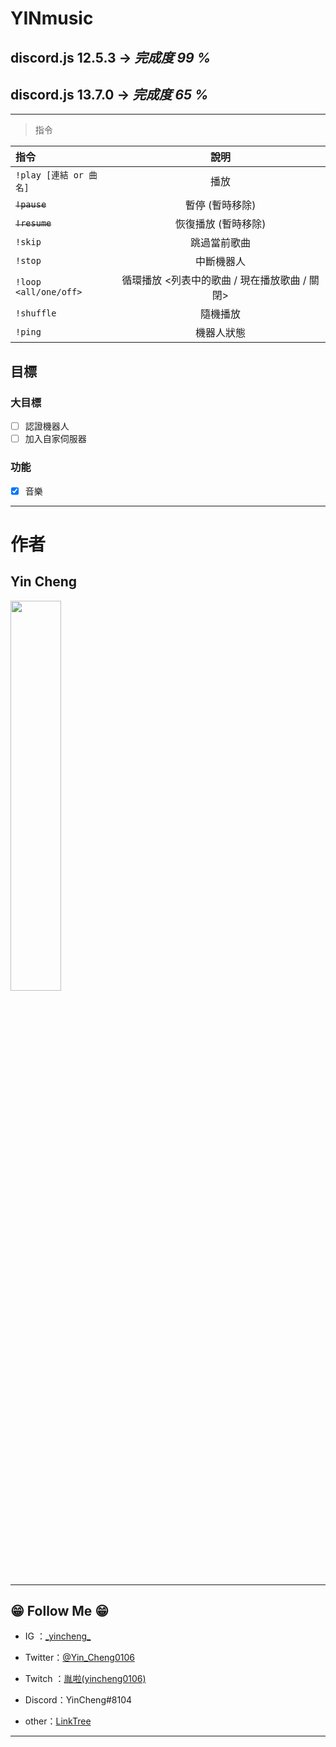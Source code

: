 # **YINmusic**

## discord.js 12.5.3 -> *完成度 99 %*
## discord.js 13.7.0 -> *完成度 65 %*
-------------
>指令

|  指令   |  說明  |
|  :----  | :----:  |
|`!play [連結 or 曲名]`|播放|
|~~`!pause`~~|暫停 (暫時移除)|
|~~`!resume`~~|恢復播放 (暫時移除)|
|`!skip`|跳過當前歌曲|
|`!stop`|中斷機器人|
|`!loop <all/one/off>`|循環播放 <列表中的歌曲 / 現在播放歌曲 / 關閉>|
|`!shuffle`|隨機播放|
|`!ping`|機器人狀態|


## 目標

### 大目標

- [ ] 認證機器人
- [ ] 加入自家伺服器

### 功能 ###

- [x] 音樂


----------
# **作者**
## Yin Cheng
 <img src="https://i.imgur.com/TzmL9UQ.png" width="40%">
<https://twitter.com/Yin_Cheng0106>

--------
## 😁 Follow Me 😁 ##

- IG ：[\_yincheng\_](https://www.instagram.com/_yincheng_/)

- Twitter：[@Yin_Cheng0106](https://twitter.com/Yin_Cheng0106)

- Twitch ：[胤啦(yincheng0106)](https://www.twitch.tv/yincheng0106)

- Discord：YinCheng#8104

- other：[LinkTree](https://allmy.bio/yincheng)
-------
